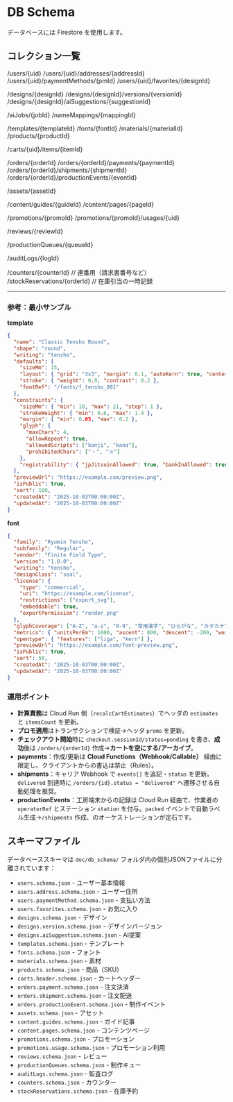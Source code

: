 # DB Schema

データベースには Firestore を使用します。

## コレクション一覧

/users/{uid}
/users/{uid}/addresses/{addressId}
/users/{uid}/paymentMethods/{pmId}
/users/{uid}/favorites/{designId}

/designs/{designId}
/designs/{designId}/versions/{versionId}
/designs/{designId}/aiSuggestions/{suggestionId}

/aiJobs/{jobId}
/nameMappings/{mappingId}

/templates/{templateId}
/fonts/{fontId}
/materials/{materialId}
/products/{productId}

/carts/{uid}/items/{itemId}

/orders/{orderId}
/orders/{orderId}/payments/{paymentId}
/orders/{orderId}/shipments/{shipmentId}
/orders/{orderId}/productionEvents/{eventId}

/assets/{assetId}

/content/guides/{guideId}
/content/pages/{pageId}

/promotions/{promoId}
/promotions/{promoId}/usages/{uid}

/reviews/{reviewId}

/productionQueues/{queueId}

/auditLogs/{logId}

/counters/{counterId}           // 連番用（請求書番号など）
/stockReservations/{orderId}    // 在庫引当の一時記録


---

### 参考：最小サンプル

**template**

```json
{
  "name": "Classic Tensho Round",
  "shape": "round",
  "writing": "tensho",
  "defaults": {
    "sizeMm": 15,
    "layout": { "grid": "3x3", "margin": 0.1, "autoKern": true, "centerBias": 0.0 },
    "stroke": { "weight": 0.9, "contrast": 0.2 },
    "fontRef": "/fonts/f_tensho_001"
  },
  "constraints": {
    "sizeMm": { "min": 10, "max": 21, "step": 1 },
    "strokeWeight": { "min": 0.6, "max": 1.4 },
    "margin": { "min": 0.05, "max": 0.2 },
    "glyph": {
      "maxChars": 4,
      "allowRepeat": true,
      "allowedScripts": ["kanji", "kana"],
      "prohibitedChars": ["・", "※"]
    },
    "registrability": { "jpJitsuinAllowed": true, "bankInAllowed": true }
  },
  "previewUrl": "https://example.com/preview.png",
  "isPublic": true,
  "sort": 100,
  "createdAt": "2025-10-03T00:00:00Z",
  "updatedAt": "2025-10-03T00:00:00Z"
}
```

**font**

```json
{
  "family": "Ryumin Tensho",
  "subfamily": "Regular",
  "vendor": "Finite Field Type",
  "version": "1.0.0",
  "writing": "tensho",
  "designClass": "seal",
  "license": {
    "type": "commercial",
    "uri": "https://example.com/license",
    "restrictions": ["export_svg"],
    "embeddable": true,
    "exportPermission": "render_png"
  },
  "glyphCoverage": ["A-Z", "a-z", "0-9", "常用漢字", "ひらがな", "カタカナ"],
  "metrics": { "unitsPerEm": 1000, "ascent": 800, "descent": -200, "weightRange": { "min": 400, "max": 700 } },
  "opentype": { "features": ["liga", "kern"] },
  "previewUrl": "https://example.com/font-preview.png",
  "isPublic": true,
  "sort": 50,
  "createdAt": "2025-10-03T00:00:00Z",
  "updatedAt": "2025-10-03T00:00:00Z"
}
```



### 運用ポイント

* **計算責務**は Cloud Run 側（`recalcCartEstimates`）でヘッダの `estimates` と `itemsCount` を更新。
* **プロモ適用**はトランザクションで検証→ヘッダ `promo` を更新。
* **チェックアウト開始**時に `checkout.sessionId/status=pending` を書き、**成功**後は `/orders/{orderId}` 作成→**カートを空にする/アーカイブ**。
* **payments**：作成/更新は **Cloud Functions（Webhook/Callable）** 経由に限定し、クライアントからの書込は禁止（Rules）。
* **shipments**：キャリア Webhook で `events[]` を追記・`status` を更新。`delivered` 到達時に `/orders/{id}.status = "delivered"` へ遷移させる自動処理を推奨。
* **productionEvents**：工房端末からの記録は Cloud Run 経由で、作業者の `operatorRef` とステーション `station` を付与。`packed` イベントで自動ラベル生成→`/shipments` 作成、のオーケストレーションが定石です。

## スキーマファイル

データベーススキーマは `doc/db_schema/` フォルダ内の個別JSONファイルに分離されています：

- `users.schema.json` - ユーザー基本情報
- `users.address.schema.json` - ユーザー住所
- `users.paymentMethod.schema.json` - 支払い方法
- `users.favorites.schema.json` - お気に入り
- `designs.schema.json` - デザイン
- `designs.version.schema.json` - デザインバージョン
- `designs.aiSuggestion.schema.json` - AI提案
- `templates.schema.json` - テンプレート
- `fonts.schema.json` - フォント
- `materials.schema.json` - 素材
- `products.schema.json` - 商品（SKU）
- `carts.header.schema.json` - カートヘッダー
- `orders.payment.schema.json` - 注文決済
- `orders.shipment.schema.json` - 注文配送
- `orders.productionEvent.schema.json` - 制作イベント
- `assets.schema.json` - アセット
- `content.guides.schema.json` - ガイド記事
- `content.pages.schema.json` - コンテンツページ
- `promotions.schema.json` - プロモーション
- `promotions.usage.schema.json` - プロモーション利用
- `reviews.schema.json` - レビュー
- `productionQueues.schema.json` - 制作キュー
- `auditLogs.schema.json` - 監査ログ
- `counters.schema.json` - カウンター
- `stockReservations.schema.json` - 在庫予約


